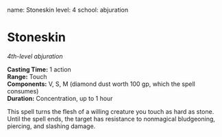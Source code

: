 name: Stoneskin
level: 4
school: abjuration

# Stoneskin 
_4th-level abjuration_ 

**Casting Time:** 1 action    
**Range:** Touch    
**Components:** V, S, M (diamond dust worth 100 gp, which the spell consumes)    
**Duration:** Concentration, up to 1 hour 

This spell turns the flesh of a willing creature you touch as hard as stone. Until the spell ends, the target has resistance to nonmagical bludgeoning, piercing, and slashing damage. 
